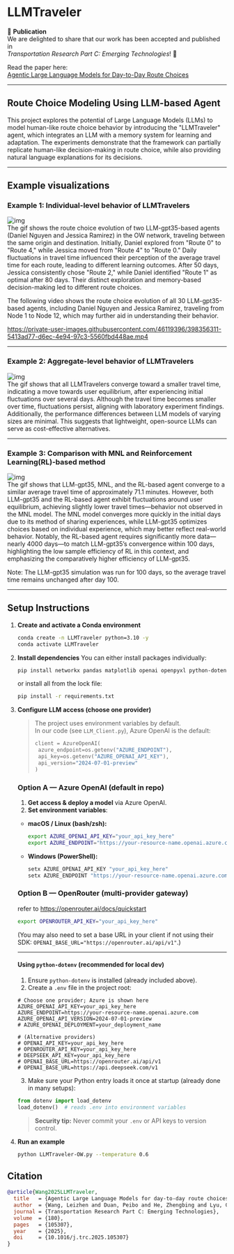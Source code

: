 # LLMTraveler


📄 **Publication**  
We are delighted to share that our work has been accepted and published in  
*Transportation Research Part C: Emerging Technologies*! 🎉  

Read the paper here:  
[Agentic Large Language Models for Day-to-Day Route Choices](https://www.sciencedirect.com/science/article/pii/S0968090X25003110)  

---------------------------------------------------------------------------------------------------
## Route Choice Modeling Using LLM-based Agent
This project explores the potential of Large Language Models (LLMs) to model human-like route choice behavior by introducing the "LLMTraveler" agent, which integrates an LLM with a memory system for learning and adaptation. The experiments demonstrate that the framework can partially replicate human-like decision-making in route choice, while also providing natural language explanations for its decisions.

---------------------------------------------------------------------------------------------------

## Example visualizations
### Example 1: Individual-level behavior of LLMTravelers

![img](https://github.com/georgewanglz2019/LLMTraveler/blob/main/gif/route_choices_of_two_agents_small.gif)  
The gif shows the route choice evolution of two LLM-gpt35-based agents (Daniel Nguyen and Jessica Ramirez) in the OW network, traveling between the same origin and destination. Initially, Daniel explored from "Route 0" to "Route 4," while Jessica moved from "Route 4" to "Route 0." Daily fluctuations in travel time influenced their perception of the average travel time for each route, leading to different learning outcomes. After 50 days, Jessica consistently chose "Route 2," while Daniel identified "Route 1" as optimal after 80 days. Their distinct exploration and memory-based decision-making led to different route choices.

The following video shows the route choice evolution of all 30 LLM-gpt35-based agents, including Daniel Nguyen and Jessica Ramirez, traveling from Node 1 to Node 12, which may further aid in understanding their behavior.

https://private-user-images.githubusercontent.com/46119396/398356311-5413ad77-d6ec-4e94-97c3-5560fbd448ae.mp4

---------------------------------------------------------------------------------------------------

### Example 2: Aggregate-level behavior of LLMTravelers

![img](https://github.com/georgewanglz2019/LLMTraveler/blob/main/gif/LLMTravelers_avg_tt_small.gif)  
The gif shows that all LLMTravelers converge toward a smaller travel time, indicating a move towards user equilibrium, after experiencing initial fluctuations over several days. Although the travel time becomes smaller over time, fluctuations persist, aligning with laboratory experiment findings. Additionally, the performance differences between LLM models of varying sizes are minimal. This suggests that lightweight, open-source LLMs can serve as cost-effective alternatives.

---------------------------------------------------------------------------------------------------

### Example 3: Comparison with MNL and Reinforcement Learning(RL)-based method

![img](https://github.com/georgewanglz2019/LLMTraveler/blob/main/gif/Diff_methods_avg_tt.gif)  
The gif shows that LLM-gpt35, MNL, and the RL-based agent converge to a similar average travel time of approximately 71.1 minutes. However, both LLM-gpt35 and the RL-based agent exhibit fluctuations around user equilibrium, achieving slightly lower travel times—behavior not observed in the MNL model. The MNL model converges more quickly in the initial days due to its method of sharing experiences, while LLM-gpt35 optimizes choices based on individual experience, which may better reflect real-world behavior. Notably, the RL-based agent requires significantly more data—nearly 4000 days—to match LLM-gpt35’s convergence within 100 days, highlighting the low sample efficiency of RL in this context, and emphasizing the comparatively higher efficiency of LLM-gpt35.

Note: The LLM-gpt35 simulation was run for 100 days, so the average travel time remains unchanged after day 100.

---------------------------------------------------------------------------------------------------

## Setup Instructions

1. **Create and activate a Conda environment**

   ```bash
   conda create -n LLMTraveler python=3.10 -y
   conda activate LLMTraveler
   ```

2. **Install dependencies**
   You can either install packages individually:

   ```bash
   pip install networkx pandas matplotlib openai openpyxl python-dotenv
   ```

   or install all from the lock file:

   ```bash
   pip install -r requirements.txt
   ```

3. **Configure LLM access (choose one provider)**

   > The project uses environment variables by default.  
   > In our code (see `LLM_Client.py`), Azure OpenAI is the default:
   >
   > ```python
   > client = AzureOpenAI(
   >  azure_endpoint=os.getenv("AZURE_ENDPOINT"),
   >  api_key=os.getenv("AZURE_OPENAI_API_KEY"),
   >  api_version="2024-07-01-preview"
   > )
   > ```

   ### Option A — Azure OpenAI (default in repo)

   1) **Get access & deploy a model** via Azure OpenAI.  
   2) **Set environment variables**:

   - **macOS / Linux (bash/zsh):**

     ```bash
     export AZURE_OPENAI_API_KEY="your_api_key_here"
     export AZURE_ENDPOINT="https://your-resource-name.openai.azure.com"
     ```

   - **Windows (PowerShell):**

     ```powershell
     setx AZURE_OPENAI_API_KEY "your_api_key_here"
     setx AZURE_ENDPOINT "https://your-resource-name.openai.azure.com"
     ```

   ### Option B — OpenRouter (multi-provider gateway)
   refer to https://openrouter.ai/docs/quickstart

   ```bash
   export OPENROUTER_API_KEY="your_api_key_here"
   ```

   (You may also need to set a base URL in your client if not using their SDK:
   `OPENAI_BASE_URL="https://openrouter.ai/api/v1"`.)

   ---

   #### Using `python-dotenv` (recommended for local dev)

   1) Ensure `python-dotenv` is installed (already included above).  
   2) Create a `.env` file in the project root:

   ```dotenv
   # Choose one provider; Azure is shown here
   AZURE_OPENAI_API_KEY=your_api_key_here
   AZURE_ENDPOINT=https://your-resource-name.openai.azure.com
   AZURE_OPENAI_API_VERSION=2024-07-01-preview
   # AZURE_OPENAI_DEPLOYMENT=your_deployment_name
   
   # (Alternative providers)
   # OPENAI_API_KEY=your_api_key_here
   # OPENROUTER_API_KEY=your_api_key_here
   # DEEPSEEK_API_KEY=your_api_key_here
   # OPENAI_BASE_URL=https://openrouter.ai/api/v1
   # OPENAI_BASE_URL=https://api.deepseek.com/v1
   ```

   3) Make sure your Python entry loads it once at startup (already done in many setups):

   ```python
   from dotenv import load_dotenv
   load_dotenv()  # reads .env into environment variables
   ```

   > **Security tip:** Never commit your `.env` or API keys to version control.  

4. **Run an example**

   ```bash
   python LLMTraveler-OW.py --temperature 0.6
   ```


## Citation

```bibtex
@article{Wang2025LLMTraveler,
  title   = {Agentic Large Language Models for day-to-day route choices},
  author  = {Wang, Leizhen and Duan, Peibo and He, Zhengbing and Lyu, Cheng and Chen, Xin and Zheng, Nan and Yao, Li and Ma, Zhenliang},
  journal = {Transportation Research Part C: Emerging Technologies},
  volume  = {180},
  pages   = {105307},
  year    = {2025},
  doi     = {10.1016/j.trc.2025.105307}
}
